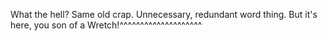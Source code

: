 What the hell? Same old crap. Unnecessary, redundant word thing. But it's here, you son of a Wretch!^^^^^^^^^^^^^^^^^^^^
